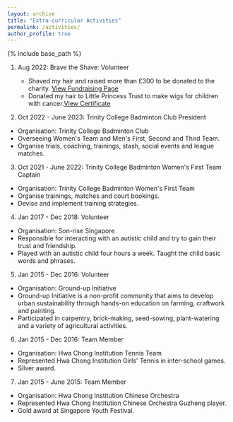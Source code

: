 ```yaml
---
layout: archive
title: "Extra-curricular Activities"
permalink: /activities/
author_profile: true
---
```


{% include base_path %}


1. Aug 2022: Brave the Shave: Volunteer
   * Shaved my hair and raised more than £300 to be donated to the charity. <a href="https://bravetheshave.macmillan.org.uk/shavers/youjing-yu?fbclid=IwAR1UGzKI4lklFVg8Z0EuYqa8uHXqK9eA4nZhZKTfxhZ2zxigY5AmXYcrlrU" >View Fundraising Page</a>
   * Donated my hair to Little Princess Trust to make wigs for children with cancer.<a href="http://YoujingYu99.github.io/files/Little_Princess.pdf" target="_blank">View Certificate</a>
   
2. Oct 2022 - June 2023: Trinity College Badminton Club President
  *  Organisation: Trinity College Badminton Club
  *  Overseeing Women's Team and Men's First, Second and Third Team.
  *  Organise trials, coaching, trainings, stash, social events and league matches.


3. Oct 2021 - June 2022: Trinity College Badminton Women's First Team Captain
  * Organisation: Trinity College Badminton Women's First Team
  * Organise trainings, matches and court bookings.
  * Devise and implement training strategies. 


4. Jan 2017 - Dec 2018: Volunteer
  *  Organisation: Son-rise Singapore
  *  Responsible for interacting with an autistic child and try to gain their trust and friendship.
  *  Played with an autistic child four hours a week. Taught the child basic words and phrases.


5. Jan 2015 - Dec 2016: Volunteer
  * Organisation: Ground-up Initiative
  * Ground-up Initiative is a non-profit community that aims to develop urban sustainability through hands-on education on farming, craftwork and painting. 
  * Participated in carpentry, brick-making, seed-sowing, plant-watering and a variety of agricultural activities.


6. Jan 2015 - Dec 2016: Team Member
  * Organisation: Hwa Chong Institution Tennis Team
  * Represented Hwa Chong Institution Girls' Tennis in inter-school games.
  * Silver award.


7. Jan 2015 - June 2015: Team Member
  * Organisation: Hwa Chong Institution Chinese Orchestra
  * Represented Hwa Chong Institution Chinese Orchestra Guzheng player.
  * Gold award at Singapore Youth Festival.

